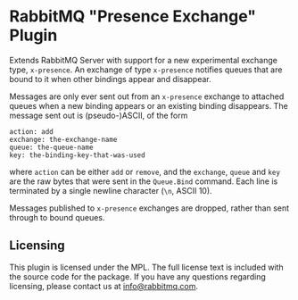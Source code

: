 # RabbitMQ "Presence Exchange" Plugin

Extends RabbitMQ Server with support for a new experimental exchange
type, `x-presence`. An exchange of type `x-presence` notifies queues
that are bound to it when other bindings appear and disappear.

Messages are only ever sent out from an `x-presence` exchange to
attached queues when a new binding appears or an existing binding
disappears. The message sent out is (pseudo-)ASCII, of the form

    action: add
    exchange: the-exchange-name
    queue: the-queue-name
    key: the-binding-key-that-was-used

where `action` can be either `add` or `remove`, and the `exchange`,
`queue` and `key` are the raw bytes that were sent in the `Queue.Bind`
command. Each line is terminated by a single newline character (`\n`,
ASCII 10).

Messages published to `x-presence` exchanges are dropped, rather than
sent through to bound queues.

## Licensing

This plugin is licensed under the MPL. The full license text is
included with the source code for the package. If you have any
questions regarding licensing, please contact us at
<info@rabbitmq.com>.
